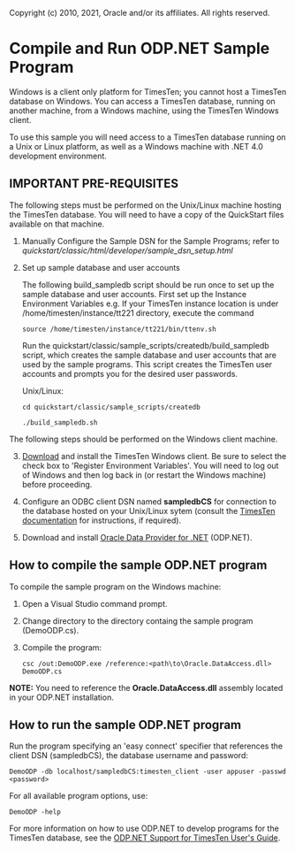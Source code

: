 Copyright (c) 2010, 2021, Oracle and/or its affiliates. All rights reserved.

# Compile and Run ODP.NET Sample Program

Windows is a client only platform for TimesTen; you cannot host a TimesTen database on Windows. You can access a TimesTen database, running on another machine, from a Windows machine, using the TimesTen Windows client. 

To use this sample you will need access to a TimesTen database running on a Unix or Linux platform, as well as a Windows machine with .NET 4.0 development environment.

## IMPORTANT PRE-REQUISITES

The following steps must be performed on the Unix/Linux machine hosting the TimesTen database. You will need to have a copy of the QuickStart files available on that machine. 

1. Manually Configure the Sample DSN for the Sample Programs; refer to _quickstart/classic/html/developer/sample\_dsn\_setup.html_

 
2. Set up sample database and user accounts

    The following build_sampledb script should be run once to set up the sample database and user accounts. First set up the Instance Environment Variables e.g. If your TimesTen instance location is under /home/timesten/instance/tt221 directory, execute the command

    `source /home/timesten/instance/tt221/bin/ttenv.sh`

    Run the quickstart/classic/sample_scripts/createdb/build_sampledb script, which creates the sample database and user accounts that are used by the sample programs. This script creates the TimesTen user accounts and prompts you for the desired user passwords.

    Unix/Linux:
    
    `cd quickstart/classic/sample_scripts/createdb`
    
    `./build_sampledb.sh`
    
The following steps should be performed on the Windows client machine.

3. [Download](https://www.oracle.com/database/technologies/timesten-downloads.html) and install the TimesTen Windows client. Be sure to select the check box to 'Register Environment Variables'. You will need to log out of Windows and then log back in (or restart the Windows machine) before proceeding.

4. Configure an ODBC client DSN named **sampledbCS** for connection to the database hosted on your Unix/Linux sytem (consult the [TimesTen documentation](https://docs.oracle.com/en/database/other-databases/timesten/) for instructions, if required).

5. Download and install [Oracle Data Provider for .NET](https://www.oracle.com/database/technologies/appdev/dotnet/odp.html) (ODP.NET).


## How to compile the sample ODP.NET program

To compile the sample program on the Windows machine:

1. Open a Visual Studio command prompt.

2. Change directory to the directory containg the sample program (DemoODP.cs).

3. Compile the program:

    `csc /out:DemoODP.exe /reference:<path\to\Oracle.DataAccess.dll> DemoODP.cs`

**NOTE:** You need to reference the **Oracle.DataAccess.dll** assembly located in your ODP.NET installation.

## How to run the sample ODP.NET program

Run the program specifying an 'easy connect' specifier that references the client DSN (sampledbCS), the database username and password:

  `DemoODP -db localhost/sampledbCS:timesten_client -user appuser -passwd <password>`

For all available program options, use:
 
  `DemoODP -help`

For more information on how to use ODP.NET to develop programs for
the TimesTen database, see the [ODP.NET Support for TimesTen User's Guide](https://docs.oracle.com/en/database/other-databases/timesten/22.1/odpnet/index.html).
